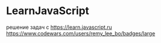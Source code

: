 # LearnJavaScript
решение задач с https://learn.javascript.ru 
https://www.codewars.com/users/remy_lee_bo/badges/large
